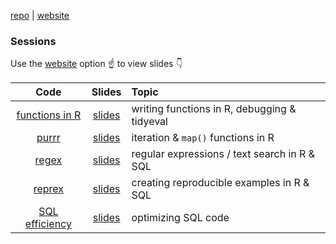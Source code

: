 [repo](https://www.github.com/rjake/analytics-deep-dive/) \| [website](https://rjake.github.io/analytics-deep-dive/)

### Sessions

Use the [website](https://rjake.github.io/analytics-deep-dive/) option ☝️ to view slides 👇

 Code |Slides | Topic
:---: |:---:  |:---
[functions in R](sessions/r-functions) | [slides](sessions/r-functions/slides.html) | writing functions in R, debugging & tidyeval
[purrr](sessions/purrr) | [slides](sessions/purrr/README.html) | iteration & `map()` functions in R
[regex](sessions/regex) | [slides](sessions/regex/README.html) | regular expressions / text search in R & SQL
[reprex](sessions/reprex) | [slides](sessions/reprex/README.html) | creating reproducible examples in R & SQL
[SQL efficiency](sessions/sql-efficiency) | [slides](sessions/sql-efficiency/README.html) | optimizing SQL code
